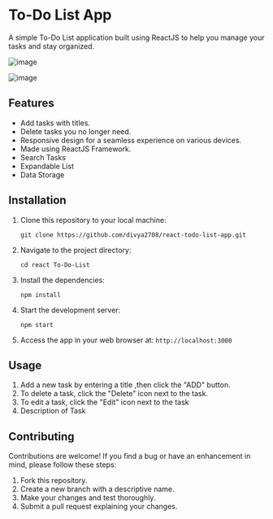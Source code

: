 
# To-Do List App

A simple To-Do List application built using ReactJS to help you manage your tasks and stay organized.

![image](https://github.com/user-attachments/assets/83e192a3-83d5-4c11-9be1-b39346e11625)

![image](https://github.com/user-attachments/assets/c24e3a08-0eb8-4ae4-b76d-5c1535b93ad3)

## Features

- Add tasks with titles.
- Delete tasks you no longer need.
- Responsive design for a seamless experience on various devices.
- Made using ReactJS Framework.
- Search Tasks
- Expandable List
- Data Storage

## Installation

1. Clone this repository to your local machine:

   ```
   git clone https://github.com/divya2708/react-todo-list-app.git
   ```

2. Navigate to the project directory:

   ```
   cd react To-Do-List
   ```

3. Install the dependencies:

   ```
   npm install
   ```

4. Start the development server:

   ```
   npm start
   ```

5. Access the app in your web browser at: `http://localhost:3000`

## Usage

1. Add a new task by entering a title ,then click the "ADD" button.
2. To delete a task, click the "Delete" icon next to the task.
3. To edit a task, click the "Edit" icon next to the task
4. Description of Task

## Contributing

Contributions are welcome! If you find a bug or have an enhancement in mind, please follow these steps:

1. Fork this repository.
2. Create a new branch with a descriptive name.
3. Make your changes and test thoroughly.
4. Submit a pull request explaining your changes.


